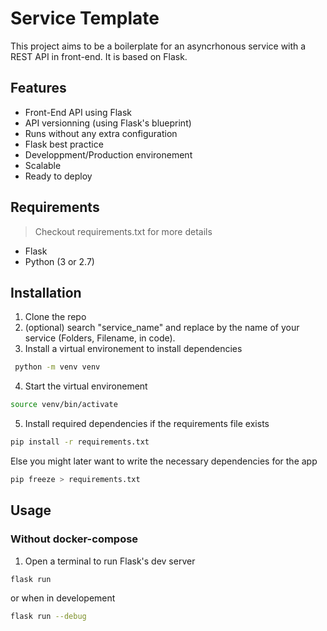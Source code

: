 # Service Template
This project aims to be a boilerplate for an asyncrhonous service with a REST API in front-end. It is based on Flask.

## Features
- Front-End API using Flask
- API versionning (using Flask's blueprint)
- Runs without any extra configuration
- Flask best practice
- Developpment/Production environement
- Scalable
- Ready to deploy


## Requirements
> Checkout requirements.txt for more details

- Flask
- Python (3 or 2.7)


## Installation
1. Clone the repo
2. (optional) search "service_name" and replace by the name of your service (Folders, Filename, in code).
3. Install a virtual environement to install dependencies
```bash
 python -m venv venv
```
4. Start the virtual environement
```bash
source venv/bin/activate
```
5. Install required dependencies if the requirements file exists
```bash
pip install -r requirements.txt
```
Else you might later want to write the necessary dependencies for the app
```bash
pip freeze > requirements.txt
```


## Usage
### Without docker-compose
1. Open a  terminal to run Flask's dev server
```bash
flask run
```
or when in developement
```bash
flask run --debug
```
